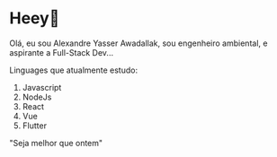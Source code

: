 # Heey👋
Olá, eu sou  Alexandre Yasser Awadallak, sou engenheiro ambiental, e aspirante a Full-Stack Dev... 

Linguages que atualmente estudo: 

 1. Javascript
 2. NodeJs
 3. React
 4. Vue
 5. Flutter

"Seja melhor que ontem"
